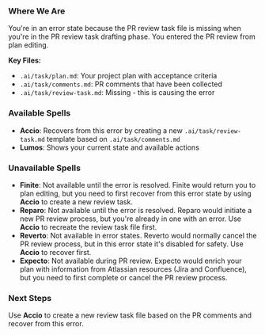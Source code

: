 ### Where We Are
You're in an error state because the PR review task file is missing when you're in the PR review task drafting phase. You entered the PR review from plan editing.

**Key Files:**
- `.ai/task/plan.md`: Your project plan with acceptance criteria
- `.ai/task/comments.md`: PR comments that have been collected
- `.ai/task/review-task.md`: Missing - this is causing the error

### Available Spells
- **Accio**: Recovers from this error by creating a new `.ai/task/review-task.md` template based on `.ai/task/comments.md`
- **Lumos**: Shows your current state and available actions

### Unavailable Spells
- **Finite**: Not available until the error is resolved. Finite would return you to plan editing, but you need to first recover from this error state by using **Accio** to create a new review task.
- **Reparo**: Not available until the error is resolved. Reparo would initiate a new PR review process, but you're already in one with an error. Use **Accio** to recreate the review task file first.
- **Reverto**: Not available in error states. Reverto would normally cancel the PR review process, but in this error state it's disabled for safety. Use **Accio** to recover first.
- **Expecto**: Not available during PR review. Expecto would enrich your plan with information from Atlassian resources (Jira and Confluence), but you need to first complete or cancel the PR review process.

### Next Steps
Use **Accio** to create a new review task file based on the PR comments and recover from this error.